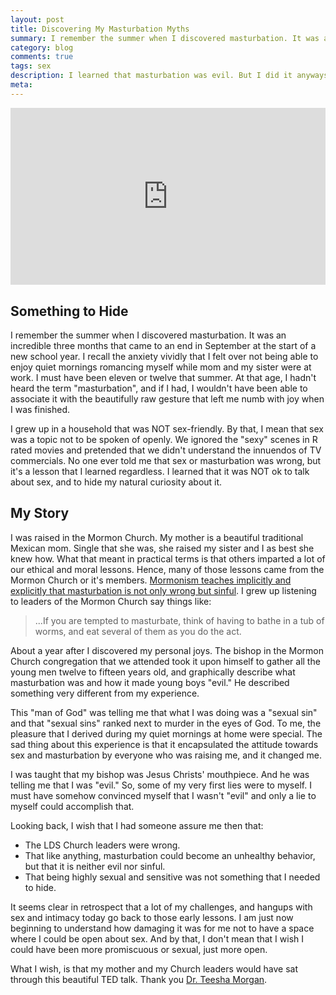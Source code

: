 ```yaml
---
layout: post
title: Discovering My Masturbation Myths
summary: I remember the summer when I discovered masturbation. It was an incredible three months that came to an end in September at the start of a new school year.
category: blog
comments: true
tags: sex
description: I learned that masturbation was evil. But I did it anyways.
meta:
---
```


<style>.embed-container { position: relative; padding-bottom: 56.25%; height: 0; overflow: hidden; max-width: 100%; } .embed-container iframe, .embed-container object, .embed-container embed { position: absolute; top: 0; left: 0; width: 100%; height: 100%; }</style><div class='embed-container'><iframe src='https://www.youtube.com/embed//zRkPU1fKchI' frameborder='0' allowfullscreen></iframe></div>

## Something to Hide

I remember the summer when I discovered masturbation. It was an incredible three months that came to an end in September at the start of a new school year. I recall the anxiety vividly that I felt over not being able to enjoy quiet mornings romancing myself while mom and my sister were at work. I must have been eleven or twelve that summer. At that age, I hadn't heard the term "masturbation", and if I had, I wouldn't have been able to associate it with the beautifully raw gesture that left me numb with joy when I was finished.

I grew up in a household that was NOT sex-friendly. By that, I mean that sex was a topic not to be spoken of openly. We ignored the "sexy" scenes in R rated movies and pretended that we didn't understand the innuendos of TV commercials. No one ever told me that sex or masturbation was wrong, but it's a lesson that I learned regardless. I learned that it was NOT ok to talk about sex, and to hide my natural curiosity about it.

## My Story

I was raised in the Mormon Church. My mother is a beautiful traditional Mexican mom. Single that she was, she raised my sister and I as best she knew how. What that meant in practical terms is that others imparted a lot of our ethical and moral lessons. Hence, many of those lessons came from the Mormon Church or it's members.  [Mormonism teaches implicitly and explicitly that masturbation is not only wrong but sinful](http://www.mormonthink.com/QUOTES/masturbation.htm "LDS Quotes on the Topic of Masturbation"). I grew up listening to leaders of the Mormon Church say things like:

>...If you are tempted to masturbate, think of having to bathe in a tub of worms, and eat several of them as you do the act.

About a year after I discovered my personal joys. The bishop in the Mormon Church congregation that we attended took it upon himself to gather all the young men twelve to fifteen years old, and graphically describe what masturbation was and how it made young boys "evil." He described something very different from my experience.

This "man of God" was telling me that what I was doing was a "sexual sin" and that "sexual sins" ranked next to murder in the eyes of God. To me, the pleasure that I derived during my quiet mornings at home were special. The sad thing about this experience is that it encapsulated the attitude towards sex and masturbation by everyone who was raising me, and it changed me.

I was taught that my bishop was Jesus Christs' mouthpiece. And he was telling me that I was "evil." So, some of my very first lies were to myself. I must have somehow convinced myself that I wasn't "evil" and only a lie to myself could accomplish that.

Looking back, I wish that I had someone assure me then that:

- The LDS Church leaders were wrong.
- That like anything, masturbation could become an unhealthy behavior, but that it is neither evil nor sinful.
- That being highly sexual and sensitive was not something that I needed to hide.

It seems clear in retrospect that a lot of my challenges, and hangups with sex and intimacy today go back to those early lessons. I am just now beginning to understand how damaging it was for me not to have a space where I could be open about sex. And by that, I don't mean that I wish I could have been more promiscuous or sexual, just more open.

What I wish, is that my mother and my Church leaders would have sat through this beautiful TED talk. Thank you [Dr. Teesha Morgan](http://www.teeshamorgan.com/ "Dr. Teesha Morgan").
